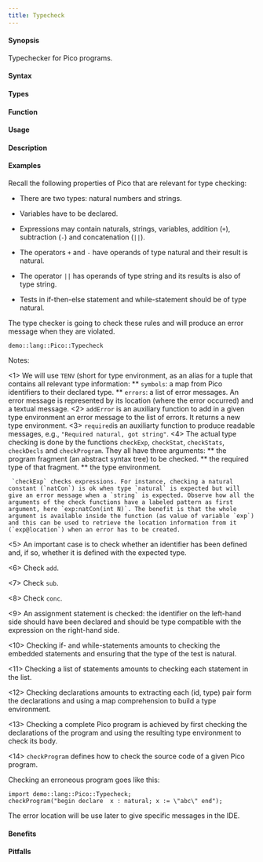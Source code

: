 ```yaml
---
title: Typecheck
---
```


#### Synopsis

Typechecker for Pico programs.

#### Syntax

#### Types

#### Function
       
#### Usage

#### Description

#### Examples

Recall the following properties of Pico that are relevant for type checking:

*  There are two types: natural numbers and strings.

*  Variables have to be declared.

*  Expressions may contain naturals, strings, variables, addition (`+`), subtraction (`-`) and concatenation (`||`).

*  The operators `+` and `-` have operands of type natural and their result is natural.

*  The operator `||` has operands of type string and its results is also of type string.

*  Tests in if-then-else statement and while-statement should be of type natural.


The type checker is going to check these rules and will produce an error message when they are violated.

```rascal-include
demo::lang::Pico::Typecheck
```

                
Notes:

<1>  We will use `TENV` (short for type environment, as an alias for a tuple that contains all relevant type information:
     **  `symbols`: a map from Pico identifiers to their declared type.
     **  `errors`: a list of error messages. An error message is represented by its location (where the error occurred) and a textual message.
<2>  `addError` is an auxiliary function to add in a given type environment an error message to the list of errors. It returns a new type environment.
<3>  `required`is an auxiliarty function to produce readable messages, e.g., `"Required natural, got string"`.
<4>  The actual type checking is done by the functions `checkExp`, `checkStat`, `checkStats`, `checkDecls` and `checkProgram`. They all have three arguments:
     **  the program fragment (an abstract syntax tree) to be checked.
     **  the required type of that fragment.
     **  the type environment.
     
     
     `checkExp` checks expressions. For instance, checking a natural constant (`natCon`) is ok when type `natural` is expected but will give an error message when a `string` is expected. Observe how all the arguments of the check functions have a labeled pattern as first argument, here `exp:natCon(int N)`. The benefit is that the whole argument is available inside the function (as value of variable `exp`) and this can be used to retrieve the location information from it (`exp@location`) when an error has to be created.

<5>  An important case is to check whether an identifier has been defined and, if so, whether it is defined with the expected type.

<6>  Check `add`.

<7>  Check `sub`.

<8> Check `conc`.

<9>  An assignment statement is checked: the identifier on the left-hand side should have been declared and should be type compatible with the expression on the right-hand side.

<10>  Checking if- and while-statements amounts to checking the embedded statements and ensuring that the type of the test is natural.

<11>  Checking a list of statements amounts to checking each statement in the list.

<12>  Checking declarations amounts to extracting each (id, type) pair form the declarations and using a map comprehension to build a type environment.

<13>  Checking a complete Pico program is achieved by first checking the declarations of the program and using the resulting type environment to check its body.

<14>  `checkProgram` defines how to check the source code of a given Pico program.


Checking an erroneous program goes like this:
```rascal-shell
import demo::lang::Pico::Typecheck;
checkProgram("begin declare  x : natural; x := \"abc\" end");
```

The error location will be use later to give specific messages in the IDE.

#### Benefits

#### Pitfalls

